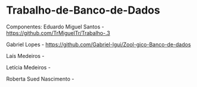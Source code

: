 # Trabalho-de-Banco-de-Dados
Componentes:
Eduardo Miguel Santos - https://github.com/TrMiguelTr/Trabalho-.3

Gabriel Lopes - https://github.com/Gabriel-lgui/Zool-gico-Banco-de-dados

Laís Medeiros -

Letícia Medeiros - 

Roberta Sued Nascimento -
